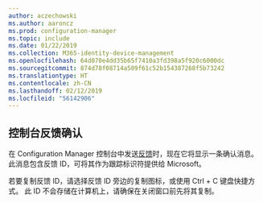 ```yaml
---
author: aczechowski
ms.author: aaroncz
ms.prod: configuration-manager
ms.topic: include
ms.date: 01/22/2019
ms.collection: M365-identity-device-management
ms.openlocfilehash: 64d070e4dd35b65f7410a3fd398a5f920c6000dc
ms.sourcegitcommit: 874d78f08714a509f61c52b154387268f5b73242
ms.translationtype: HT
ms.contentlocale: zh-CN
ms.lasthandoff: 02/12/2019
ms.locfileid: "56142906"
---
```

## <a name="bkmk_feedback"></a>控制台反馈确认
<!--3556010-->

在 Configuration Manager 控制台中发送[反馈](/sccm/core/understand/find-help#product-feedback)时，现在它将显示一条确认消息。 此消息包含反馈 ID，可将其作为跟踪标识符提供给 Microsoft。 

若要复制反馈 ID，请选择反馈 ID 旁边的复制图标，或使用 Ctrl + C 键盘快捷方式。 此 ID 不会存储在计算机上，请确保在关闭窗口前先将其复制。 

